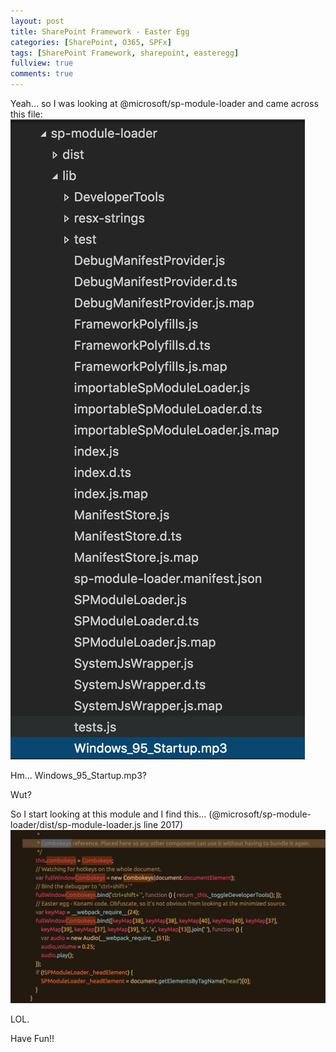 ```yaml
---
layout: post
title: SharePoint Framework - Easter Egg
categories: [SharePoint, O365, SPFx]
tags: [SharePoint Framework, sharepoint, easteregg]
fullview: true
comments: true
---
```


Yeah... so I was looking at @microsoft/sp-module-loader and came across this file:
![screenshot](/assets/media/2016-08-22-sharepoint-framework-easter-egg-01.png "Screenshot")


Hm... Windows\_95\_Startup.mp3?

Wut?

So I start looking at this module and I find this... (@microsoft/sp-module-loader/dist/sp-module-loader.js line 2017)
![screenshot](/assets/media/2016-08-22-sharepoint-framework-easter-egg-02.png "Screenshot")


LOL. 

Have Fun!!